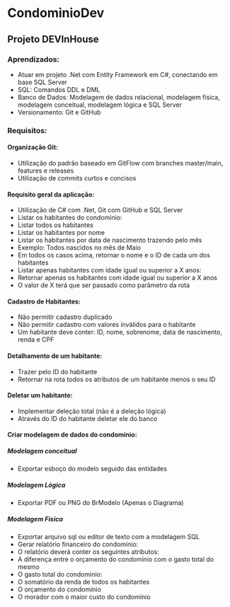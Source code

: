 # CondominioDev
## Projeto DEVInHouse
### Aprendizados:
- Atuar em projeto .Net com Entity Framework em C#, conectando em base SQL Server
- SQL: Comandos DDL e DML
- Banco de Dados: Modelagem de dados relacional, modelagem física, modelagem conceitual, modelagem lógica e SQL Server
- Versionamento: Git e GitHub

### Requisitos:
#### Organização Git:
- Utilização do padrão baseado em GitFlow com branches master/main, features e releases
- Utilização de commits curtos e concisos
#### Requisito geral da aplicação:
- Utilização de C# com .Net, Git com GitHub e SQL Server
- Listar os habitantes do condomínio:
- Listar todos os habitantes
- Listar os habitantes por nome
- Listar os habitantes por data de nascimento trazendo pelo mês
- Exemplo: Todos nascidos no mês de Maio
- Em todos os casos acima, retornar o nome e o ID de cada um dos habitantes
- Listar apenas habitantes com idade igual ou superior a X anos:
- Retornar apenas os habitantes com idade igual ou superior a X anos
- O valor de X terá que ser passado como parâmetro da rota
#### Cadastro de Habitantes:
- Não permitir cadastro duplicado
- Não permitir cadastro com valores inválidos para o habitante
- Um habitante deve conter: ID, nome, sobrenome, data de nascimento, renda e CPF
#### Detalhamento de um habitante:
- Trazer pelo ID do habitante
- Retornar na rota todos os atributos de um habitante menos o seu ID
#### Deletar um habitante:
- Implementar deleção total (não é a deleção lógica)
- Através do ID do habitante deletar ele do banco
#### Criar modelagem de dados do condomínio:
##### Modelagem conceitual
- Exportar esboço do modelo seguido das entidades
##### Modelagem Lógica
- Exportar PDF ou PNG do BrModelo (Apenas o Diagrama)
##### Modelagem Física
- Exportar arquivo sql ou editor de texto com a modelagem SQL
- Gerar relatório financeiro do condomínio:
- O relatório deverá conter os seguintes atributos:
- A diferença entre o orçamento do condomínio com o gasto total do mesmo
- O gasto total do condomínio:
- O somatório da renda de todos os habitantes
- O orçamento do condomínio
- O morador com o maior custo do condomínio

